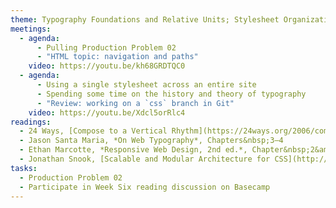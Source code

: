 ```yaml
---
theme: Typography Foundations and Relative Units; Stylesheet Organization, Media Queries
meetings:
  - agenda:
      - Pulling Production Problem 02
      - "HTML topic: navigation and paths"
    video: https://youtu.be/kh68GRDTQC0
  - agenda:
      - Using a single stylesheet across an entire site
      - Spending some time on the history and theory of typography
      - "Review: working on a `css` branch in Git"
    video: https://youtu.be/Xdcl5orRlc4
readings:
  - 24 Ways, [Compose to a Vertical Rhythm](https://24ways.org/2006/compose-to-a-vertical-rhythm)
  - Jason Santa Maria, *On Web Typography*, Chapters&nbsp;3–4
  - Ethan Marcotte, *Responsive Web Design, 2nd ed.*, Chapter&nbsp;2&amp;4
  - Jonathan Snook, [Scalable and Modular Architecture for CSS](http://smacss.com/), Introduction; Chapters&nbsp;3–4
tasks:
  - Production Problem 02
  - Participate in Week Six reading discussion on Basecamp
---
```

